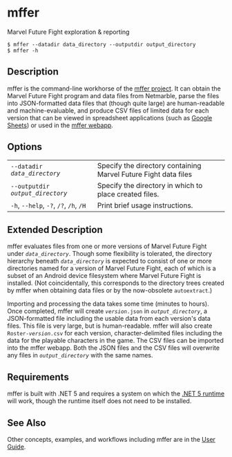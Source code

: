 # mffer

Marvel Future Fight exploration & reporting

```shell
$ mffer --datadir data_directory --outputdir output_directory
$ mffer -h
```

## Description

mffer is the command-line workhorse of the
[mffer project](https://github.com/therealchjones/mffer). It can obtain the
Marvel Future Fight program and data files from Netmarble, parse the files into
JSON-formatted data files that (though quite large) are human-readable and
machine-evaluable, and produce CSV files of limited data for each version that
can be viewed in spreadsheet applications (such as
[Google Sheets](https://sheets.google.com)) or used in the
[mffer webapp](https://mffer.org).

## Options

|                                        |                                                                 |
| -------------------------------------- | --------------------------------------------------------------- |
| `--datadir ` _`data_directory`_        | Specify the directory containing Marvel Future Fight data files |
| `--outputdir ` _`output_directory`_    | Specify the directory in which to place created files.          |
| `-h`, `--help`, `-?`, `/?`, `/h`, `/H` | Print brief usage instructions.                                 |

## Extended Description

mffer evaluates files from one or more versions of Marvel Future Fight under
_`data_directory`_. Though some flexibility is tolerated, the directory
hierarchy beneath _`data_directory`_ is expected to consist of one or more
directories named for a version of Marvel Future Fight, each of which is a
subset of an Android device filesystem where Marvel Future Fight is installed.
(Not coincidentally, this corresponds to the directory trees created by mffer
when obtaining data files or by the now-obsolete `autoextract`.)

Importing and processing the data takes some time (minutes to hours). Once
completed, mffer will create _`version`_`.json` in _`output_directory`_, a
JSON-formatted file including the usable data from each version's data files.
This file is very large, but is human-readable. mffer will also create
`Roster-`_`version`_`.csv` for each version, character-delimited files including
the data for the playable characters in the game. The CSV files can be imported
into the mffer webapp. Both the JSON files and the CSV
files will overwrite any files in _`output_directory`_ with the same names.

## Requirements

mffer is built with .NET 5 and requires a system on which the
[.NET 5 runtime](https://dotnet.microsoft.com/download/dotnet/5.0) will work,
though the runtime itself does not need to be installed.

## See Also

Other concepts, examples, and workflows including mffer are in the
[User Guide](USAGE.md).
